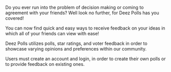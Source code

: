 Do you ever run into the problem of decision making or coming to agreement with your friends? Well look no further, for 
Deez Polls has you covered!

You can now find quick and easy ways to receive feedback on your ideas in which all of your friends can view with ease!

Deez Polls utilizes polls, star ratings, and voter feedback in order to showcase varying opinions and preferences within our community.

Users must create an account and login, in order to create their own polls or to provide feedback on existing ones.
